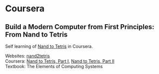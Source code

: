 # Coursera
## Build a Modern Computer from First Principles: From Nand to Tetris

Self learning of [Nand to Tetris][n2t] in Coursera.

Websites: [nand2tetris][n2t]     
Coursera: [Nand to Tetris, Part I][part1], [Nand to Tetris, Part II][part2]     
Textbook: The Elements of Computing Systems       

[n2t]: https://www.nand2tetris.org/
[part1]: https://www.coursera.org/learn/build-a-computer
[part2]: https://www.coursera.org/learn/nand2tetris2

